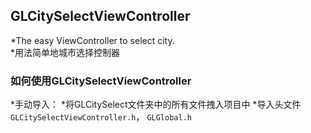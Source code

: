 GLCitySelectViewController
-----------------------------------------
*The easy ViewController to select city.<br/>
*用法简单地城市选择控制器


### 如何使用GLCitySelectViewController
*手动导入：
    *将GLCitySelect文件夹中的所有文件拽入项目中
    *导入头文件`GLCitySelectViewController.h`， `GLGlobal.h`
